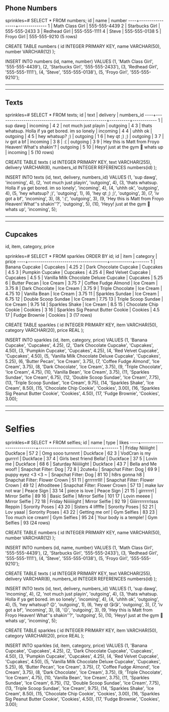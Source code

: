 ## Phone Numbers
sprinkles=# SELECT * FROM numbers;
 id |      name       |    number
----+-----------------+--------------
  1 | Math Class Girl | 555-555-4439
  2 | Starbucks Girl  | 555-555-2433
  3 | Redhead Girl    | 555-555-1111
  4 | Steve           | 555-555-0138
  5 | Froyo Girl      | 555-555-9210
(5 rows)

CREATE TABLE numbers (
  id INTEGER PRIMARY KEY,
  name VARCHAR(50),
  number VARCHAR(12)
  );

INSERT INTO numbers (id, name, number) VALUES
  (1, 'Math Class Girl', '555-555-4439'),
  (2, 'Starbucks Girl', '555-555-2433'),
  (3, 'Redhead Girl', '555-555-1111'),
  (4, 'Steve', '555-555-0138'),
  (5, 'Froyo Girl', '555-555-9210');


__________________________________________________________________
__________________________________________________________________


## Texts
sprinkles=# SELECT * FROM texts;
 id |                        text                         | delivery | numbers_id
----+-----------------------------------------------------+----------+------------
  1 | sup dawg                                            | incoming |          4
  2 | not much just playin                                | outgoing |          4
  3 | thats whatsup. Holla if ya get bored. im so lonely  | incoming |          4
  4 | uhhh ok                                             | outgoing |          4
  5 | hey whatsup? ;)                                     | outgoing |          1
  6 | hey qt ;) ;)                                        | outgoing |          3
  7 | iv got a bf                                         | incoming |          3
  8 | :(                                                  | outgoing |          3
  9 | Hey this is Matt from Froyo Heaven! What's shakin'? | outgoing |          5
 10 | Heyy! just at the gym 💪  whats up                   | incoming |          5
(10 rows)

CREATE TABLE texts (
  id INTEGER PRIMARY KEY,
  text VARCHAR(255),
  delivery VARCHAR(8),
  numbers_id INTEGER REFERENCES numbers(id)
  );

INSERT INTO texts (id, text, delivery, numbers_id) VALUES
  (1, 'sup dawg',                                            'incoming', 4),
  (2, 'not much just playin',                                'outgoing', 4),
  (3, 'thats whatsup. Holla if ya get bored. im so lonely',  'incoming', 4),
  (4, 'uhhh ok',                                             'outgoing', 4),
  (5, 'hey whatsup? ;)',                                     'outgoing', 1),
  (6, 'hey qt ;) ;)',                                        'outgoing', 3),
  (7, 'iv got a bf',                                         'incoming', 3),
  (8, ':(',                                                  'outgoing', 3),
  (9, 'Hey this is Matt from Froyo Heaven! What''s shakin''?', 'outgoing', 5),
  (10, 'Heyy! just at the gym 💪  whats up',                 'incoming', 5);


__________________________________________________________________
__________________________________________________________________


## Cupcakes
id, item, category, price

sprinkles=# SELECT * FROM sparkles ORDER BY id;
 id |                 item                  | category  | price
----+---------------------------------------+-----------+-------
  1 | Banana Cupcake                        | Cupcakes  |  4.25
  2 | Dark Chocolate Cupcake                | Cupcakes  |   4.5
  3 | Pumpkin Cupcake                       | Cupcakes  |  4.25
  4 | Red Velvet Cupcake                    | Cupcakes  |   4.5
  5 | Vanilla Milk Chocolate Deluxe Cupcake | Cupcakes  |  5.25
  6 | Butter Pecan                          | Ice Cream |  3.75
  7 | Coffee Fudge Almond                   | Ice Cream |  3.75
  8 | Dark Chocolate                        | Ice Cream |  3.75
  9 | Triple Chocolate                      | Ice Cream |  4.75
 10 | Vanilla Bean                          | Ice Cream |  3.75
 11 | Sparkles Sundae                       | Ice Cream |  6.75
 12 | Double Scoop Sundae                   | Ice Cream |  7.75
 13 | Triple Scoop Sundae                   | Ice Cream |  9.75
 14 | Sparkles Shake                        | Ice Cream |   8.5
 15 | Chocolate Chip Cookie                 | Cookies   |     3
 16 | Sparkles Sig Peanut Butter Cookie     | Cookies   |   4.5
 17 | Fudge Brownie                         | Cookies   |     3
(17 rows)


CREATE TABLE sparkles (
  id INTEGER PRIMARY KEY,
  item VARCHAR(50),
  category VARCHAR(20),
  price REAL
  );

INSERT INTO sparkles (id, item, category, price) VALUES
  (1,  'Banana Cupcake',                        'Cupcakes',  4.25),
  (2,  'Dark Chocolate Cupcake',                'Cupcakes',  4.50),
  (3,  'Pumpkin Cupcake',                       'Cupcakes',  4.25),
  (4,  'Red Velvet Cupcake',                    'Cupcakes',  4.50),
  (5,  'Vanilla Milk Chocolate Deluxe Cupcake', 'Cupcakes',  5.25),
  (6,  'Butter Pecan',                          'Ice Cream', 3.75),
  (7,  'Coffee Fudge Almond',                   'Ice Cream', 3.75),
  (8,  'Dark Chocolate',                        'Ice Cream', 3.75),
  (9,  'Triple Chocolate',                      'Ice Cream', 4.75),
  (10, 'Vanilla Bean',                          'Ice Cream', 3.75),
  (11, 'Sparkles Sundae',                       'Ice Cream', 6.75),
  (12, 'Double Scoop Sundae',                   'Ice Cream', 7.75),
  (13, 'Triple Scoop Sundae',                   'Ice Cream', 9.75),
  (14, 'Sparkles Shake',                        'Ice Cream', 8.50),
  (15, 'Chocolate Chip Cookie',                 'Cookies',   3.00),
  (16, 'Sparkles Sig Peanut Butter Cookie',     'Cookies',   4.50),
  (17, 'Fudge Brownie',                         'Cookies',   3.00);


__________________________________________________________________
__________________________________________________________________





# Selfies
sprinkles=# SELECT * FROM selfies;
 id |           name           |             type              | likes
----+--------------------------+-------------------------------+-------
  1 | Friday Niiiiight         | Duckface                      |    57
  2 | Omg sooo turnnnt         | Duckface                      |    62
  3 | VodCran is my gurrrrl    | Duckface                      |    37
  4 | Girls best friend Bella! | Duckface                      |    37
  5 | Lovin me                 | Duckface                      |    68
  6 | Saturday Niiiiiight      | Duckface                      |    43
  7 | Bella and Me woof!       | Snapchat Filter: Dog          |    72
  8 | 2cute4u                  | Snapchat Filter: Dog          |    69
  9 | puppy eyez <3 <3 ~       | Snapchat Filter: Dog          |    81
 10 | h8rs gonna h8            | Snapchat Filter: Flower Crown |    51
 11 | grrrrrrlll!              | Snapchat Filter: Flower Crown |    49
 12 | Afroditeee               | Snapchat Filter: Flower Crown |    57
 13 | make luv not war         | Peace Sign                    |    33
 14 | piece is love            | Peace Sign                    |    21
 15 | girrrrrrl                | Mirror Selfie                 |    89
 16 | Basic Selfie             | Mirror Selfie                 |   101
 17 | Lovin meeee              | Mirror Selfie                 |    72
 18 | Friday Niiiiiiight       | Mirror Selfie                 |    92
 19 | Giiirrrrrrrrlsss Reppin  | Sorority Poses                |    43
 20 | Sisters 4 liffffe        | Sorority Poses                |    52
 21 | Lov yaaal                | Sorority Poses                |    43
 22 | Getting me on!           | Gym Selfies                   |    83
 23 | Too much ice cream!      | Gym Selfies                   |    95
 24 | Your body is a temple!   | Gym Selfies                   |    93
(24 rows)

































CREATE TABLE numbers (
  id INTEGER PRIMARY KEY,
  name VARCHAR(50),
  number VARCHAR(12)
  );

INSERT INTO numbers (id, name, number) VALUES
  (1, 'Math Class Girl', '555-555-4439'),
  (2, 'Starbucks Girl', '555-555-2433'),
  (3, 'Redhead Girl', '555-555-1111'),
  (4, 'Steve', '555-555-0138'),
  (5, 'Froyo Girl', '555-555-9210');

CREATE TABLE texts (
  id INTEGER PRIMARY KEY,
  text VARCHAR(255),
  delivery VARCHAR(8),
  numbers_id INTEGER REFERENCES numbers(id)
  );

INSERT INTO texts (id, text, delivery, numbers_id) VALUES
  (1, 'sup dawg',                                            'incoming', 4),
  (2, 'not much just playin',                                'outgoing', 4),
  (3, 'thats whatsup. Holla if ya get bored. im so lonely',  'incoming', 4),
  (4, 'uhhh ok',                                             'outgoing', 4),
  (5, 'hey whatsup? 😉',                                     'outgoing', 1),
  (6, 'hey qt 😘😘',                                        'outgoing', 3),
  (7, 'iv got a bf',                                         'incoming', 3),
  (8, '☹️',                                                  'outgoing', 3),
  (9, 'Hey this is Matt from Froyo Heaven! What''s shakin''?', 'outgoing', 5),
  (10, 'Heyy! just at the gym 💪  whats up',                 'incoming', 5);

CREATE TABLE sparkles (
  id INTEGER PRIMARY KEY,
  item VARCHAR(50),
  category VARCHAR(20),
  price REAL
  );

INSERT INTO sparkles (id, item, category, price) VALUES
  (1,  'Banana Cupcake',                        'Cupcakes',  4.25),
  (2,  'Dark Chocolate Cupcake',                'Cupcakes',  4.50),
  (3,  'Pumpkin Cupcake',                       'Cupcakes',  4.25),
  (4,  'Red Velvet Cupcake',                    'Cupcakes',  4.50),
  (5,  'Vanilla Milk Chocolate Deluxe Cupcake', 'Cupcakes',  5.25),
  (6,  'Butter Pecan',                          'Ice Cream', 3.75),
  (7,  'Coffee Fudge Almond',                   'Ice Cream', 3.75),
  (8,  'Dark Chocolate',                        'Ice Cream', 3.75),
  (9,  'Triple Chocolate',                      'Ice Cream', 4.75),
  (10, 'Vanilla Bean',                          'Ice Cream', 3.75),
  (11, 'Sparkles Sundae',                       'Ice Cream', 6.75),
  (12, 'Double Scoop Sundae',                   'Ice Cream', 7.75),
  (13, 'Triple Scoop Sundae',                   'Ice Cream', 9.75),
  (14, 'Sparkles Shake',                        'Ice Cream', 8.50),
  (15, 'Chocolate Chip Cookie',                 'Cookies',   3.00),
  (16, 'Sparkles Sig Peanut Butter Cookie',     'Cookies',   4.50),
  (17, 'Fudge Brownie',                         'Cookies',   3.00);
